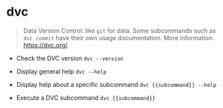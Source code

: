 # dvc
> Data Version Control: like `git` for data.
> Some subcommands such as `dvc commit` have their own usage documentation.
> More information: <https://dvc.org/>.

- Check the DVC version
`dvc --version`

- Display general help
`dvc --help`

- Display help about a specific subcommand
`dvc {{subcommand}} --help`

- Execute a DVC subcommand
`dvc {{subcommand}}`
